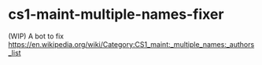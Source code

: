 # cs1-maint-multiple-names-fixer
(WIP) A bot to fix https://en.wikipedia.org/wiki/Category:CS1_maint:_multiple_names:_authors_list

